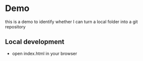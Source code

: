 # Demo

this is a demo to identify whether I can turn a local folder into a git repository

## Local development

- open index.html in your browser